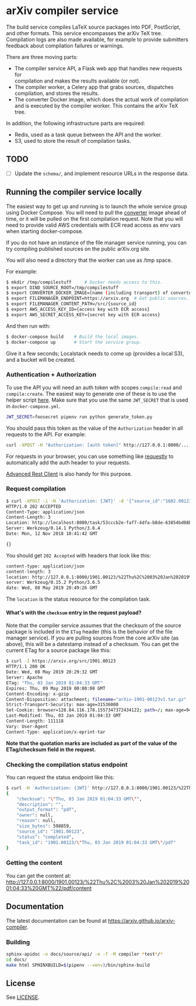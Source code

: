 # arXiv compiler service

The build service compiles LaTeX source packages into PDF, PostScript,
and other formats. This service encompasses the arXiv TeX tree. Compilation
logs are also made available, for example to provide submitters feedback about
compilation failures or warnings.

There are three moving parts:
- The compiler service API, a Flask web app that handles new requests for  
  compilation and makes the results available (or not).
- The compiler worker, a Celery app that grabs sources, dispatches compilation,
  and stores the results.
- The converter Docker image, which does the actual work of compilation and is
  executed by the compiler worker. This contains the arXiv TeX tree.

In addition, the following infrastructure parts are required:
- Redis, used as a task queue between the API and the worker.
- S3, used to store the result of compilation tasks.

## TODO

- [ ] Update the ``schema/``, and implement resource URLs in the response data.

## Running the compiler service locally

The easiest way to get up and running is to launch the whole service group
using Docker Compose. You will need to pull the
[converter](https://github.com/arXiv/arxiv-converter/tree/develop) image ahead
of time, or it will be  pulled on the first compilation request. Note that you
will need to provide valid AWS credentials with ECR read access as env vars
when starting docker-compose.

If you do not have an instance of the file manager service running, you can
try compiling published sources on the public arXiv.org site.

You will also need a directory that the worker can use as /tmp space.

For example:

```bash
$ mkdir /tmp/compilestuff     # Docker needs access to this.
$ export DIND_SOURCE_ROOT=/tmp/compilestuff
$ export CONVERTER_DOCKER_IMAGE=[name (including transport) of converter image]
$ export FILEMANAGER_ENDPOINT=https://arxiv.org  # Get public sources.
$ export FILEMANAGER_CONTENT_PATH=/src/{source_id}
$ export AWS_ACCESS_KEY_ID={access key with ECR access}
$ export AWS_SECRET_ACCESS_KEY={secret key with ECR access}
```

And then run with:

```bash
$ docker-compose build    # Build the local images.
$ docker-compose up       # Start the service group.
```

Give it a few seconds; Localstack needs to come up (provides a local S3), and
a bucket will be created.

### Authentication + Authorization

To use the API you will need an auth token with scopes ``compile:read`` and
``compile:create``. The easiest way to generate one of these is to use the
helper script
[here](https://github.com/arXiv/arxiv-auth/blob/develop/generate_token.py).
Make sure that you use the same ``JWT_SECRET`` that is used in
``docker-compose.yml``.


```bash
JWT_SECRET=foosecret pipenv run python generate_token.py
```

You should pass this token as the value of the ``Authorization`` header in
all requests to the API. For example:

```bash
curl -XPOST -H "Authorization: [auth token]" http://127.0.0.1:8000/...
```

For requests in your browser, you can use something like
[requestly](https://chrome.google.com/webstore/detail/requestly-redirect-url-mo/mdnleldcmiljblolnjhpnblkcekpdkpa?hl=en)
to automatically add the auth header to your requests.

[Advanced Rest Client](https://install.advancedrestclient.com/install) is also
handy for this purpose.

### Request compilation

```bash
$ curl -XPOST -i -H 'Authorization: {JWT}' -d '{"source_id":"1602.00123","checksum":"\"Tue, 02 Feb 2016 01:04:33 GMT\"","format":"pdf"}' http://localhost:8000/
HTTP/1.0 202 ACCEPTED
Content-Type: application/json
Content-Length: 3
Location: http://localhost:8000/task/53cccb2e-faf7-4dfa-b8de-63854bd08b0a
Server: Werkzeug/0.14.1 Python/3.6.4
Date: Mon, 12 Nov 2018 10:41:42 GMT

{}
```

You should get ``202 Accepted`` with headers that look like this:

```bash
content-type: application/json
content-length: 3
location: http://127.0.0.1:8000/1901.00123/%22Thu%2C%2003%20Jan%202019%2001:04:33%20GMT%22/pdf
server: Werkzeug/0.15.2 Python/3.6.5
date: Wed, 08 May 2019 20:49:26 GMT
```

The ``location`` is the status resource for the compilation task.

#### What's with the ``checksum`` entry in the request payload?

Note that the compiler service assumes that the checksum of the source package
is included in the ``ETag`` header (this is the behavior of the file manager
service). If you are pulling sources from the core arXiv site (as above), this
will be a datestamp instead of a checksum. You can get the current ETag for a
source package like this:

```bash
$ curl -I https://arxiv.org/src/1901.00123
HTTP/1.1 200 OK
Date: Wed, 08 May 2019 20:29:32 GMT
Server: Apache
ETag: "Thu, 03 Jan 2019 01:04:33 GMT"
Expires: Thu, 09 May 2019 00:00:00 GMT
Content-Encoding: x-gzip
Content-Disposition: attachment; filename="arXiv-1901-00123v1.tar.gz"
Strict-Transport-Security: max-age=31536000
Set-Cookie: browser=128.84.116.178.1557347372434122; path=/; max-age=946080000; domain=.arxiv.org
Last-Modified: Thu, 03 Jan 2019 01:04:33 GMT
Content-Length: 111118
Vary: User-Agent
Content-Type: application/x-eprint-tar
```

**Note that the quotation marks are included as part of the value of the ETag/checksum
field in the request.**

### Checking the compilation status endpoint

You can request the status endpoint like this:

```bash
$ curl -H 'Authorization: {JWT}' http://127.0.0.1:8000/1901.00123/%22Thu%2C%2003%20Jan%202019%2001:04:33%20GMT%22/pdf
{
    "checksum": "\"Thu, 03 Jan 2019 01:04:33 GMT\"",
    "description": "",
    "output_format": "pdf",
    "owner": null,
    "reason": null,
    "size_bytes": 598859,
    "source_id": "1901.00123",
    "status": "completed",
    "task_id": "1901.00123/\"Thu, 03 Jan 2019 01:04:33 GMT\"/pdf"
}
```

### Getting the content

You can get the content at:
http://127.0.0.1:8000/1901.00123/%22Thu%2C%2003%20Jan%202019%2001:04:33%20GMT%22/pdf/content


## Documentation

The latest documentation can be found at
https://arxiv.github.io/arxiv-compiler.

### Building

```bash
sphinx-apidoc -o docs/source/api/ -e -f -M compiler *test*/*
cd docs/
make html SPHINXBUILD=$(pipenv --venv)/bin/sphinx-build
```


## License

See [LICENSE](./LICENSE).
